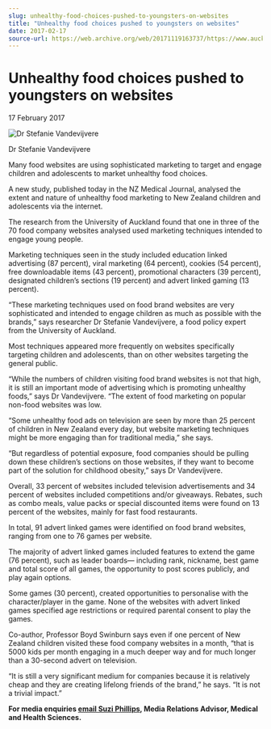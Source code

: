```yaml
---
slug: unhealthy-food-choices-pushed-to-youngsters-on-websites
title: "Unhealthy food choices pushed to youngsters on websites"
date: 2017-02-17
source-url: https://web.archive.org/web/20171119163737/https://www.auckland.ac.nz/en/about/news-events-and-notices/news/news-2017/02/unhealthy-food-choices-pushed-to-youngsters-on-websites.html
---
```

Unhealthy food choices pushed to youngsters on websites
=======================================================

17 February 2017

![Dr Stefanie Vandevijvere](https://www.auckland.ac.nz/en/about/news-events-and-notices/news/news-2017/02/unhealthy-food-choices-pushed-to-youngsters-on-websites/_jcr_content/par/textimage_0/image.img.jpg/1487280631581.jpg "Dr Stefanie Vandevijvere")

Dr Stefanie Vandevijvere

Many food websites are using sophisticated marketing to target and engage children and adolescents to market unhealthy food choices.

A new study, published today in the NZ Medical Journal, analysed the extent and nature of unhealthy food marketing to New Zealand children and adolescents via the internet.

The research from the University of Auckland found that one in three of the 70 food company websites analysed used marketing techniques intended to engage young people.

Marketing techniques seen in the study included education linked advertising (87 percent), viral marketing (64 percent), cookies (54 percent), free downloadable items (43 percent), promotional characters (39 percent), designated children’s sections (19 percent) and advert linked gaming (13 percent).

“These marketing techniques used on food brand websites are very sophisticated and intended to engage children as much as possible with the brands,” says researcher Dr Stefanie Vandevijvere, a food policy expert from the University of Auckland.

Most techniques appeared more frequently on websites specifically targeting children and adolescents, than on other websites targeting the general public.

“While the numbers of children visiting food brand websites is not that high, it is still an important mode of advertising which is promoting unhealthy foods,” says Dr Vandevijvere. “The extent of food marketing on popular non-food websites was low.

“Some unhealthy food ads on television are seen by more than 25 percent of children in New Zealand every day, but website marketing techniques might be more engaging than for traditional media,” she says.

“But regardless of potential exposure, food companies should be pulling down these children’s sections on those websites, if they want to become part of the solution for childhood obesity,” says Dr Vandevijvere.

Overall, 33 percent of websites included television advertisements and 34 percent of websites included competitions and/or giveaways. Rebates, such as combo meals, value packs or special discounted items were found on 13 percent of the websites, mainly for fast food restaurants.

In total, 91 advert linked games were identified on food brand websites, ranging from one to 76 games per website.

The majority of advert linked games included features to extend the game (76 percent), such as leader boards— including rank, nickname, best game and total score of all games, the opportunity to post scores publicly, and play again options.

Some games (30 percent), created opportunities to personalise with the character/player in the game. None of the websites with advert linked games specified age restrictions or required parental consent to play the games.

Co-author, Professor Boyd Swinburn says even if one percent of New Zealand children visited these food company websites in a month, “that is 5000 kids per month engaging in a much deeper way and for much longer than a 30-second advert on television.

“It is still a very significant medium for companies because it is relatively cheap and they are creating lifelong friends of the brand,” he says. “It is not a trivial impact.”

**For media enquiries [email Suzi Phillips](mailto:s.phillips@auckland.ac.nz), Media Relations Advisor, Medical and Health Sciences.**
